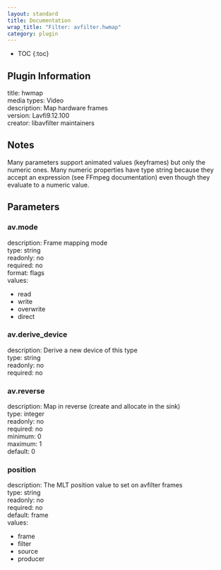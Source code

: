 ```yaml
---
layout: standard
title: Documentation
wrap_title: "Filter: avfilter.hwmap"
category: plugin
---
```

* TOC
{:toc}

## Plugin Information

title: hwmap  
media types:
Video  
description: Map hardware frames  
version: Lavfi9.12.100  
creator: libavfilter maintainers  

## Notes

Many parameters support animated values (keyframes) but only the numeric ones. Many numeric properties have type string because they accept an expression (see FFmpeg documentation) even though they evaluate to a numeric value.

## Parameters

### av.mode

  
description:
Frame mapping mode  
type: string  
readonly: no  
required: no  
format: flags  
values:  

* read
* write
* overwrite
* direct

### av.derive_device

  
description:
Derive a new device of this type  
type: string  
readonly: no  
required: no  

### av.reverse

  
description:
Map in reverse (create and allocate in the sink)  
type: integer  
readonly: no  
required: no  
minimum: 0  
maximum: 1  
default: 0  

### position

  
description:
The MLT position value to set on avfilter frames  
type: string  
readonly: no  
required: no  
default: frame  
values:  

* frame
* filter
* source
* producer

